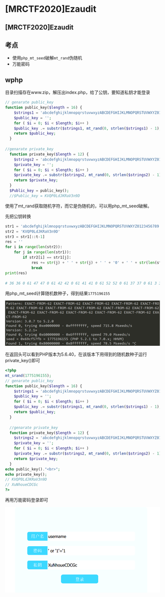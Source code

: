 # \[MRCTF2020]Ezaudit

## \[MRCTF2020]Ezaudit

## 考点

* 使用`php_mt_seed`破解`mt_rand`伪随机
* 万能密码

## wphp

目录扫描存在www.zip，解压出index.php，给了公钥，要知道私钥才能登录

```php
// genarate public_key 
function public_key($length = 16) {
    $strings1 = 'abcdefghijklmnopqrstuvwxyzABCDEFGHIJKLMNOPQRSTUVWXYZ0123456789';
    $public_key = '';
    for ( $i = 0; $i < $length; $i++ )
    $public_key .= substr($strings1, mt_rand(0, strlen($strings1) - 1), 1);
    return $public_key;
  }

//genarate private_key
  function private_key($length = 12) {
    $strings2 = 'abcdefghijklmnopqrstuvwxyzABCDEFGHIJKLMNOPQRSTUVWXYZ0123456789';
    $private_key = '';
    for ( $i = 0; $i < $length; $i++ )
    $private_key .= substr($strings2, mt_rand(0, strlen($strings2) - 1), 1);
    return $private_key;
  }
  $Public_key = public_key();
  //$Public_key = KVQP0LdJKRaV3n9D
```

使用了mt\_rand获取随机字符，而它是伪随机的，可以用php\_mt\_seed破解。

先把公钥转换

```python
str1 = 'abcdefghijklmnopqrstuvwxyzABCDEFGHIJKLMNOPQRSTUVWXYZ0123456789'
str2 = 'KVQP0LdJKRaV3n9D'
str3 = str1[::t-1]
res = ''
for i in range(len(str2)):
    for j in range(len(str1)):
        if str2[i] == str1[j]:
            res += str(j) + ' ' + str(j) + ' ' + '0' + ' ' + str(len(str1) - 1) + ' '
            break
print(res)

# 36 36 0 61 47 47 0 61 42 42 0 61 41 41 0 61 52 52 0 61 37 37 0 61 3 3 0 61 35 35 0 61 36 36 0 61 43 43 0 61 0 0 0 61 47 47 0 61 55 55 0 61 13 13 0 61 61 61 0 61 29 29 0 61
```

用php\_mt\_seed计算随机数种子，得到结果`1775196155`

![](<../../.gitbook/assets/image (22).png>)

在返回头可以看到PHP版本为5.6.40，在该版本下用得到的随机数种子运行private\_key()即可

```php
<?php
mt_srand(1775196155);
// genarate public_key 
function public_key($length = 16) {
    $strings1 = 'abcdefghijklmnopqrstuvwxyzABCDEFGHIJKLMNOPQRSTUVWXYZ0123456789';
    $public_key = '';
    for ( $i = 0; $i < $length; $i++ )
    $public_key .= substr($strings1, mt_rand(0, strlen($strings1) - 1), 1);
    return $public_key;
  }

  //genarate private_key
  function private_key($length = 12) {
    $strings2 = 'abcdefghijklmnopqrstuvwxyzABCDEFGHIJKLMNOPQRSTUVWXYZ0123456789';
    $private_key = '';
    for ( $i = 0; $i < $length; $i++ )
    $private_key .= substr($strings2, mt_rand(0, strlen($strings2) - 1), 1);
    return $private_key;
  }
echo public_key()."<br>";
echo private_key();
// KVQP0LdJKRaV3n9D
// XuNhoueCDCGc
?>
```

再用万能密码登录即可

![](<../../.gitbook/assets/image (24) (1) (1) (1).png>)
